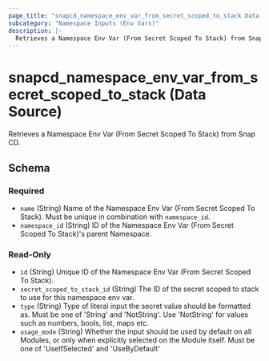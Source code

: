 ```yaml
---
page_title: "snapcd_namespace_env_var_from_secret_scoped_to_stack Data Source - snapcd"
subcategory: "Namespace Inputs (Env Vars)"
description: |-
  Retrieves a Namespace Env Var (From Secret Scoped To Stack) from Snap CD.
---
```


# snapcd_namespace_env_var_from_secret_scoped_to_stack (Data Source)

Retrieves a Namespace Env Var (From Secret Scoped To Stack) from Snap CD.




<!-- schema generated by tfplugindocs -->
## Schema

### Required

- `name` (String) Name of the Namespace Env Var (From Secret Scoped To Stack).  Must be unique in combination with `namespace_id`.
- `namespace_id` (String) ID of the Namespace Env Var (From Secret Scoped To Stack)'s parent Namespace.

### Read-Only

- `id` (String) Unique ID of the Namespace Env Var (From Secret Scoped To Stack).
- `secret_scoped_to_stack_id` (String) The ID of the secret scoped to stack to use for this namespace env var.
- `type` (String) Type of literal input the secret value should be formatted as. Must be one of 'String' and 'NotString'. Use 'NotString' for values such as numbers, bools, list, maps etc.
- `usage_mode` (String) Whether the input should be used by default on all Modules, or only when explicitly selected on the Module itself. Must be one of 'UseIfSelected' and 'UseByDefault'
